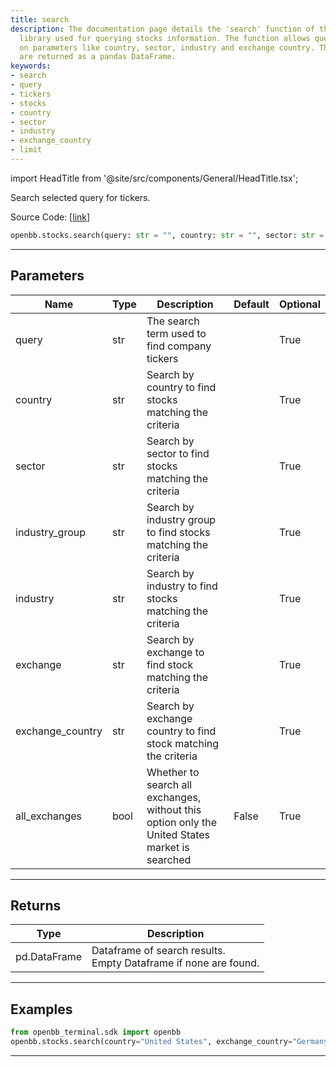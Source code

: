 ```yaml
---
title: search
description: The documentation page details the 'search' function of the OpenBB python
  library used for querying stocks information. The function allows queries based
  on parameters like country, sector, industry and exchange country. The search results
  are returned as a pandas DataFrame.
keywords:
- search
- query
- tickers
- stocks
- country
- sector
- industry
- exchange_country
- limit
---
```


import HeadTitle from '@site/src/components/General/HeadTitle.tsx';

<HeadTitle title="stocks.search - Reference | OpenBB SDK Docs" />

Search selected query for tickers.

Source Code: [[link](https://github.com/OpenBB-finance/OpenBBTerminal/tree/main/openbb_terminal/stocks/stocks_helper.py#L114)]

```python wordwrap
openbb.stocks.search(query: str = "", country: str = "", sector: str = "", industry_group: str = "", industry: str = "", exchange: str = "", exchange_country: str = "", all_exchanges: bool = False)
```

---

## Parameters

| Name | Type | Description | Default | Optional |
| ---- | ---- | ----------- | ------- | -------- |
| query | str | The search term used to find company tickers |  | True |
| country | str | Search by country to find stocks matching the criteria |  | True |
| sector | str | Search by sector to find stocks matching the criteria |  | True |
| industry_group | str | Search by industry group to find stocks matching the criteria |  | True |
| industry | str | Search by industry to find stocks matching the criteria |  | True |
| exchange | str | Search by exchange to find stock matching the criteria |  | True |
| exchange_country | str | Search by exchange country to find stock matching the criteria |  | True |
| all_exchanges | bool | Whether to search all exchanges, without this option only the United States market is searched | False | True |


---

## Returns

| Type | Description |
| ---- | ----------- |
| pd.DataFrame | Dataframe of search results.<br/>Empty Dataframe if none are found. |
---

## Examples

```python
from openbb_terminal.sdk import openbb
openbb.stocks.search(country="United States", exchange_country="Germany")
```

---

